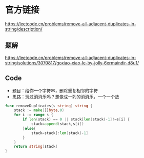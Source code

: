 # 官方链接

https://leetcode.cn/problems/remove-all-adjacent-duplicates-in-string/description/



## 题解

https://leetcode.cn/problems/remove-all-adjacent-duplicates-in-string/solutions/3070817/goxiao-xiao-le-by-jolly-6ermaindir-d8u1/



## Code

*   题目：给你一个字符串，删除重复相邻的字符
*   思路：玩过消消乐吗？想像成一列的消消乐，一个一个放

```go
func removeDuplicates(s string) string {
    stack := make([]byte,0)
    for i := range s {
        if len(stack) == 0 || stack[len(stack)-1]!=s[i] {
            stack=append(stack,s[i])
        }else{
            stack=stack[:len(stack)-1]
        }
    }
    return string(stack)
}
```

